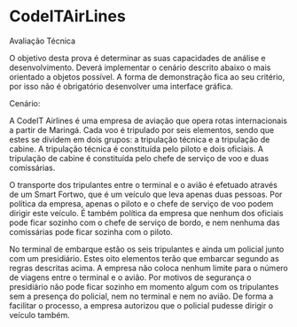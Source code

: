 # CodeITAirLines
Avaliação Técnica



O objetivo desta prova é determinar as suas capacidades de análise e desenvolvimento.
Deverá implementar o cenário descrito abaixo o mais orientado a objetos possível. A forma de
demonstração fica ao seu critério, por isso não é obrigatório desenvolver uma interface gráfica.

Cenário:

A CodeIT Airlines é uma empresa de aviação que opera rotas internacionais a partir de Maringá.
Cada voo é tripulado por seis elementos, sendo que estes se dividem em dois grupos: a tripulação
técnica e a tripulação de cabine. A tripulação técnica é constituída pelo piloto e dois oficiais. A
tripulação de cabine é constituída pelo chefe de serviço de voo e duas comissárias.

O transporte dos tripulantes entre o terminal e o avião é efetuado através de um Smart Fortwo, que
é um veículo que leva apenas duas pessoas. Por política da empresa, apenas o piloto e o chefe de
serviço de voo podem dirigir este veículo. É também política da empresa que nenhum dos oficiais
pode ficar sozinho com o chefe de serviço de bordo, e nem nenhuma das comissárias pode ficar
sozinha com o piloto.

No terminal de embarque estão os seis tripulantes e ainda um policial junto com um presidiário.
Estes oito elementos terão que embarcar segundo as regras descritas acima. A empresa não coloca
nenhum limite para o número de viagens entre o terminal e o avião.
Por motivos de segurança o presidiário não pode ficar sozinho em momento algum com os
tripulantes sem a presença do policial, nem no terminal e nem no avião. De forma a facilitar o
processo, a empresa autorizou que o policial pudesse dirigir o veículo também.
